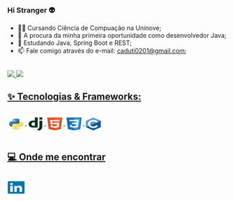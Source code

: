 ### Hi Stranger 👽

- 👩‍💻 Cursando Ciência de Compuação na Uninove;
- 🔭 A procura da minha primeira oportunidade como desenvolvedor Java;
- 🌱 Estudando Java, Spring Boot e REST;
- 📫 Fale comigo através do e-mail: caduti0201@gmail.com;


##
<div>
   <a href="https://github.com/CaduTI">
   <img height="180em" src="https://github-readme-stats.vercel.app/api?username=CaduTI&show_icons=true&theme=dracula&include_all_commits=true&count_private=true"/>
   <a href="https://github.com/CaduTI">
   <img height="180em" src="https://github-readme-stats.vercel.app/api/top-langs/?username=CaduTI&layout=compact&langs_count=16&theme=dracula"/>
</div>
     
## ✨ Tecnologias & Frameworks:
<div style="display: inline_block"><br>
  <img align="center" alt="python" height="30" width="40" src="https://github.com/devicons/devicon/blob/master/icons/python/python-original.svg">
  <img align="center" alt="Django" height="30" width="40" src="https://github.com/devicons/devicon/blob/master/icons/django/django-plain.svg">
  <img align="center" alt="HTML" height="30" width="40" src="https://raw.githubusercontent.com/devicons/devicon/master/icons/html5/html5-original.svg">
  <img align="center" alt="CSS" height="30" width="40" src="https://raw.githubusercontent.com/devicons/devicon/master/icons/css3/css3-original.svg">
  <img align="center" alt="CSS" height="30" width="40" src="https://raw.githubusercontent.com/devicons/devicon/master/icons/c/c-original.svg">
<div><br>
 
## :computer: Onde me encontrar

<div style="display: inline_block"><br>
   <a href="https://www.linkedin.com/in/carlos-eduardo-778a841a6/">
   <img align="center" alt="linkedin" height="30" width="40" src="https://github.com/devicons/devicon/blob/master/icons/linkedin/linkedin-original.svg"/>   
<div>
